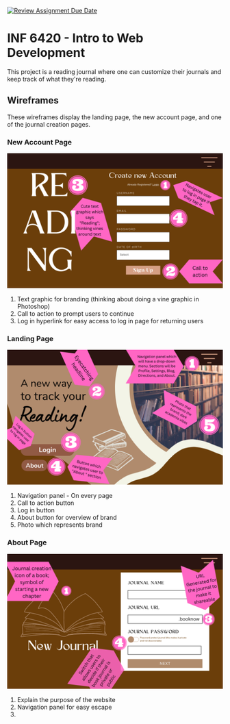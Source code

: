 [![Review Assignment Due Date](https://classroom.github.com/assets/deadline-readme-button-24ddc0f5d75046c5622901739e7c5dd533143b0c8e959d652212380cedb1ea36.svg)](https://classroom.github.com/a/cSGmFTKd)
# INF 6420 - Intro to Web Development
This project is a reading journal where one can customize their journals and keep track of what they're reading. 

## **Wireframes**
These wireframes display the landing page, the new account page, and one of the journal creation pages.

### New Account Page
![Login Page](wireframes/Login%20Page.png)
1. Text graphic for branding (thinking about doing a vine graphic in Photoshop)
2. Call to action to prompt users to continue
3. Log in hyperlink for easy access to log in page for returning users

### Landing Page
![Landing Page](wireframes/Landing%20Page.png)
1. Navigation panel - On every page
2. Call to action button
3. Log in button 
4. About button for overview of brand
5. Photo which represents brand

### About Page
![First Journal Creation Page](wireframes/1st%20Journal%20Creation%20Page.png)
1. Explain the purpose of the website
2. Navigation panel for easy escape
3. 

